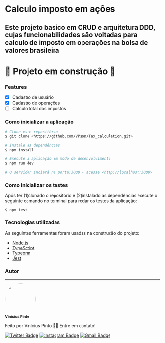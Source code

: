 # Calculo imposto em ações
## Este projeto basico em CRUD e arquitetura DDD, cujas funcionabilidades são voltadas para calculo de imposto em operações na bolsa de valores brasileira

<h1 > 
	🚧  Projeto em construção  🚧
</h1>

### Features

- [x] Cadastro de usuário
- [x] Cadastro de operações
- [ ] Cálculo total dos impostos

### Como inicializar a aplicação

```bash
# Clone este repositório
$ git clone <https://github.com/VPson/Tax_calculation.git>

# Instale as dependências
$ npm install

# Execute a aplicação em modo de desenvolvimento
$ npm run dev

# O servidor inciará na porta:3000 - acesse <http://localhost:3000>
```

### Como inicializar os testes

Após ter (1)clonado o repositório e (2)instalado as dependências execute o seguinte comando no terminal para rodar os testes da aplicação:

```bash
$ npm test
```

### Tecnologias utilizadas

As seguintes ferramentas foram usadas na construção do projeto:

- [Node.js](https://nodejs.org/en/)
- [TypeScript](https://www.typescriptlang.org/)
-	[Typeorm](https://typeorm.io/)
- [Jest](https://jestjs.io/)

### Autor
---

<a href="https://github.com/VPson">
 <img style="border-radius: 50%;" src="https://avatars.githubusercontent.com/u/72924485?v=4" width="100px;" alt=""/>
 <br />
 <sub><b>Vinicius Pinto</b></sub></a>


Feito por Vinícius Pinto 👋🏽 Entre em contato!

[![Twitter Badge](https://img.shields.io/badge/Twitter-1DA1F2?style=for-the-badge&logo=twitter&logoColor=white)](https://twitter.com/viniciusvsp12) 
[![Instagram Badge](https://img.shields.io/badge/Instagram-E4405F?style=for-the-badge&logo=instagram&logoColor=white)](https://twitter.com/viniciusvsp12) 
[![Gmail Badge](https://img.shields.io/badge/Gmail-D14836?style=for-the-badge&logo=gmail&logoColor=white)](mailto:viniciuspinto10vsp@gmail.com)

